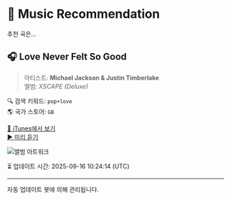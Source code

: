 
# 🎵 Music Recommendation

추천 곡은...

## 🎧 Love Never Felt So Good  
> 아티스트: **Michael Jackson & Justin Timberlake**  
> 앨범: _XSCAPE (Deluxe)_  

🔍 검색 키워드: `pop+love`  
🌎 국가 스토어: `GB`

[🔗 iTunes에서 보기](https://music.apple.com/gb/album/love-never-felt-so-good/850697616?i=850697815&uo=4)  
[▶️ 미리 듣기](https://audio-ssl.itunes.apple.com/itunes-assets/AudioPreview125/v4/ef/f7/b0/eff7b02a-00f0-0f63-6a03-6914fe7da1b3/mzaf_7822593566558616322.plus.aac.p.m4a)

![앨범 아트워크](https://is1-ssl.mzstatic.com/image/thumb/Music116/v4/83/15/cc/8315ccdd-5a8d-8344-fa15-72e4cb64145e/886444533171.jpg/100x100bb.jpg)

⏳ 업데이트 시간: 2025-09-16 10:24:14 (UTC)

---
자동 업데이트 봇에 의해 관리됩니다.
